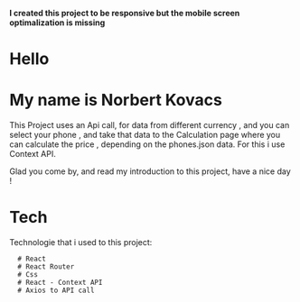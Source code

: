 **I created this project to be responsive but the mobile screen optimalization is missing**

# Hello

# My name is Norbert Kovacs

This Project uses an Api call, for data from different currency , and you can select your phone , and take that data to the Calculation page where you can calculate the price , depending on the phones.json data.
For this i use Context API.

Glad you come by, and read my introduction to this project, have a nice day !

# Tech

Technologie that i used to this project:

      # React
      # React Router
      # Css
      # React - Context API
      # Axios to API call
